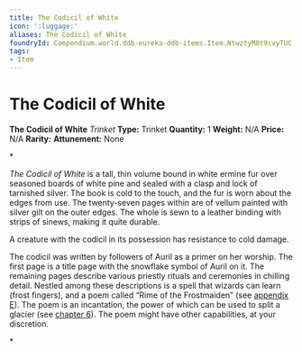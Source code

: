 ```yaml
---
title: The Codicil of White
icon: ':luggage:'
aliases: The Codicil of White
foundryId: Compendium.world.ddb-eureka-ddb-items.Item.NtwztyM8t9cvyTUC
tags:
- Item
---
```


# The Codicil of White

**The Codicil of White**
_Trinket_
**Type:** Trinket
**Quantity:** 1
**Weight:** N/A
**Price:** N/A
**Rarity:** 
**Attunement:** None

*<p>*The Codicil of White* is a tall, thin volume bound in white ermine fur over seasoned boards of white pine and sealed with a clasp and lock of tarnished silver. The book is cold to the touch, and the fur is worn about the edges from use. The twenty-seven pages within are of vellum painted with silver gilt on the outer edges. The whole is sewn to a leather binding with strips of sinews, making it quite durable.

A creature with the codicil in its possession has resistance to cold damage.

The codicil was written by followers of Auril as a primer on her worship. The first page is a title page with the snowflake symbol of Auril on it. The remaining pages describe various priestly rituals and ceremonies in chilling detail. Nestled among these descriptions is a spell that wizards can learn (frost fingers), and a poem called “Rime of the Frostmaiden” (see <a title="appendix E" href="https://www.dndbeyond.com/sources/IDRotF/appendix-e-rime-of-the-frostmaiden">appendix E</a>). The poem is an incantation, the power of which can be used to split a glacier (see <a title="chapter 6" href="https://www.dndbeyond.com/sources/IDRotF/caves-of-hunger">chapter 6</a>). The poem might have other capabilities, at your discretion.</p>*